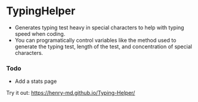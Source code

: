 # TypingHelper
- Generates typing test heavy in special characters to help with typing speed when coding.
- You can programatically control variables like the method used to generate the typing test, length of the test, and concentration of special characters.

### Todo
- Add a stats page

Try it out: https://henry-md.github.io/Typing-Helper/